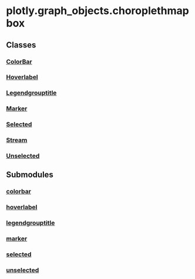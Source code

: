 # plotly.graph_objects.choroplethmapbox

## Classes

### [ColorBar](ColorBar.md)

### [Hoverlabel](Hoverlabel.md)

### [Legendgrouptitle](Legendgrouptitle.md)

### [Marker](Marker.md)

### [Selected](Selected.md)

### [Stream](Stream.md)

### [Unselected](Unselected.md)


## Submodules

### [colorbar](colorbar-package/index.md)

### [hoverlabel](hoverlabel-package/index.md)

### [legendgrouptitle](legendgrouptitle-package/index.md)

### [marker](marker-package/index.md)

### [selected](selected-package/index.md)

### [unselected](unselected-package/index.md)


